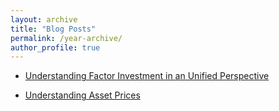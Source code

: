 ```yaml
---
layout: archive
title: "Blog Posts"
permalink: /year-archive/
author_profile: true
---
```


* [Understanding Factor Investment in an Unified Perspective](https://github.com/Cynthia-XinyuWang.github.io/assets/UnderstandingFactorInvestmentinanUnifiedFramework.md) 

* [Understanding Asset Prices](https://github.com/Cynthia-XinyuWang.github.io/assets/UnderstandingAssetPrices.md) 
